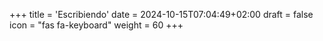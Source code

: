+++
title = 'Escribiendo'
date = 2024-10-15T07:04:49+02:00
draft = false
icon = "fas fa-keyboard"
weight = 60
+++



